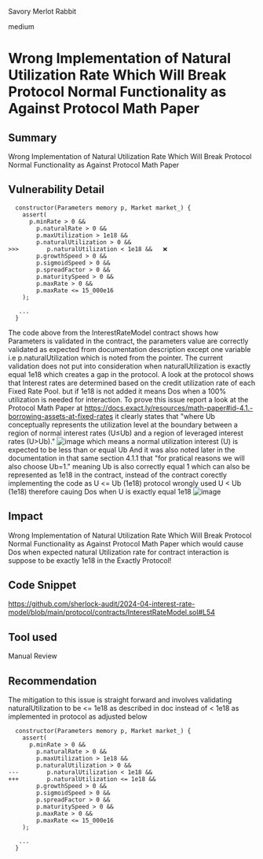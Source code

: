 Savory Merlot Rabbit

medium

# Wrong Implementation of Natural Utilization Rate Which Will Break Protocol Normal Functionality as Against Protocol Math Paper

## Summary
Wrong Implementation of Natural Utilization Rate Which Will Break Protocol Normal Functionality as Against Protocol Math Paper
## Vulnerability Detail
```solidity
  constructor(Parameters memory p, Market market_) {
    assert(
      p.minRate > 0 &&
        p.naturalRate > 0 &&
        p.maxUtilization > 1e18 &&
        p.naturalUtilization > 0 &&
>>>        p.naturalUtilization < 1e18 &&   ❌
        p.growthSpeed > 0 &&
        p.sigmoidSpeed > 0 &&
        p.spreadFactor > 0 &&
        p.maturitySpeed > 0 &&
        p.maxRate > 0 &&
        p.maxRate <= 15_000e16
    );

   ...
  }
```
The code above from the InterestRateModel contract shows how Parameters is validated in the contract, the parameters value are correctly validated as expected from documentation description except one variable i.e p.naturalUtilization which is noted from the pointer. The current validation does not put into consideration when naturalUtilization is exactly equal 1e18 which creates a gap in the protocol. 
A look at the protocol shows that Interest rates are determined based on the credit utilization rate of each Fixed Rate Pool. but if 1e18 is not added it means Dos when a 100% utilization is needed for interaction. To prove this issue report a look at the Protocol Math Paper at  https://docs.exact.ly/resources/math-paper#id-4.1.-borrowing-assets-at-fixed-rates it clearly states that
"where Ub​ conceptually represents the utilization level at the boundary between a region of normal interest rates (U≤Ub​) and a region of leveraged interest rates (U>Ub​)."
![image](https://github.com/sherlock-audit/2024-04-interest-rate-model-topmark1/assets/107555863/57094452-773d-4156-838f-40bae999e0b5)
which means a normal utilization interest (U) is expected to be less than or equal Ub
And it was also noted later in the documentation in that same section 4.1.1 that "for pratical reasons we will also choose Ub=1." meaning Ub is also correctly equal 1 which can also be represented as 1e18 in the contract, instead of the contract corectly implementing the code as U <= Ub (1e18) protocol wrongly used U < Ub (1e18) therefore cauing Dos when U is exactly equal 1e18
![image](https://github.com/sherlock-audit/2024-04-interest-rate-model-topmark1/assets/107555863/9acf6355-baab-48b6-a763-9c753e5ba640)
## Impact
Wrong Implementation of Natural Utilization Rate Which Will Break Protocol Normal Functionality as Against Protocol Math Paper which would cause Dos when expected natural Utilization rate for contract interaction is suppose to be exactly 1e18 in the Exactly Protocol!
## Code Snippet
https://github.com/sherlock-audit/2024-04-interest-rate-model/blob/main/protocol/contracts/InterestRateModel.sol#L54

## Tool used

Manual Review

## Recommendation
The mitigation to this issue is straight forward and involves validating naturalUtilization to be <= 1e18 as described in doc instead of < 1e18 as implemented in protocol as adjusted below
```solidity
  constructor(Parameters memory p, Market market_) {
    assert(
      p.minRate > 0 &&
        p.naturalRate > 0 &&
        p.maxUtilization > 1e18 &&
        p.naturalUtilization > 0 &&
---        p.naturalUtilization < 1e18 &&   
+++        p.naturalUtilization <= 1e18 &&   
        p.growthSpeed > 0 &&
        p.sigmoidSpeed > 0 &&
        p.spreadFactor > 0 &&
        p.maturitySpeed > 0 &&
        p.maxRate > 0 &&
        p.maxRate <= 15_000e16
    );

   ...
  }
```